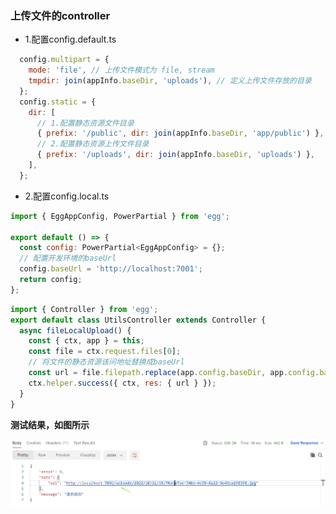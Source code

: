### 上传文件的controller

* 1.配置config.default.ts

```javascript
  config.multipart = {
    mode: 'file', // 上传文件模式为 file, stream
    tmpdir: join(appInfo.baseDir, 'uploads'), // 定义上传文件存放的目录
  };
  config.static = {
    dir: [
      // 1.配置静态资源文件目录
      { prefix: '/public', dir: join(appInfo.baseDir, 'app/public') },
      // 2.配置静态资源上传文件目录
      { prefix: '/uploads', dir: join(appInfo.baseDir, 'uploads') },
    ],
  };
```

* 2.配置config.local.ts

```javascript
import { EggAppConfig, PowerPartial } from 'egg';

export default () => {
  const config: PowerPartial<EggAppConfig> = {};
  // 配置开发环境的baseUrl
  config.baseUrl = 'http://localhost:7001';
  return config;
};

```

```javascript
import { Controller } from 'egg';
export default class UtilsController extends Controller {
  async fileLocalUpload() {
    const { ctx, app } = this;
    const file = ctx.request.files[0];
    // 将文件的静态资源该问地址替换成baseUrl
    const url = file.filepath.replace(app.config.baseDir, app.config.baseUrl)
    ctx.helper.success({ ctx, res: { url } });
  }
}

```

**测试结果，如图所示**

![1666353010394](image/2-2File模式上传并且支持服务器直接访问/1666353010394.png)
